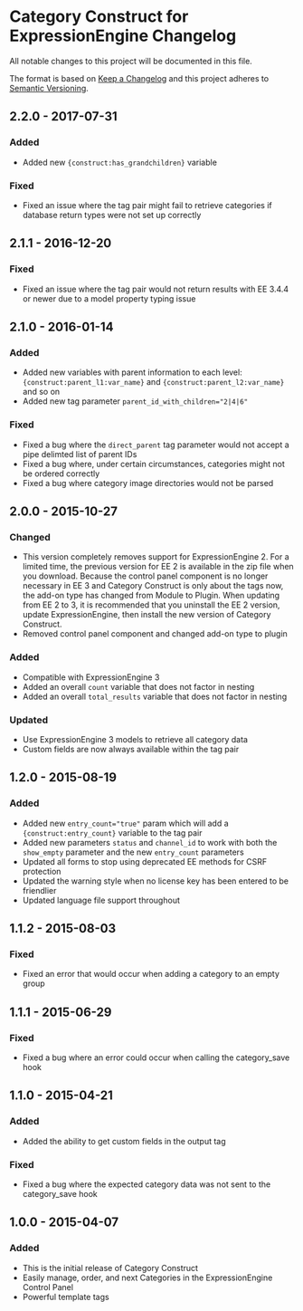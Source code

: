 # Category Construct for ExpressionEngine Changelog

All notable changes to this project will be documented in this file.

The format is based on [Keep a Changelog](http://keepachangelog.com/en/1.0.0/)
and this project adheres to [Semantic Versioning](http://semver.org/spec/v2.0.0.html).

## 2.2.0 - 2017-07-31
### Added
- Added new `{construct:has_grandchildren}` variable
### Fixed
- Fixed an issue where the tag pair might fail to retrieve categories if database return types were not set up correctly

## 2.1.1 - 2016-12-20
### Fixed
- Fixed an issue where the tag pair would not return results with EE 3.4.4 or newer due to a model property typing issue

## 2.1.0 - 2016-01-14
### Added
- Added new variables with parent information to each level: `{construct:parent_l1:var_name}` and `{construct:parent_l2:var_name}` and so on
- Added new tag parameter `parent_id_with_children="2|4|6"`
### Fixed
- Fixed a bug where the `direct_parent` tag parameter would not accept a pipe delimted list of parent IDs
- Fixed a bug where, under certain circumstances, categories might not be ordered correctly
- Fixed a bug where category image directories would not be parsed

## 2.0.0 - 2015-10-27
### Changed
- This version completely removes support for ExpressionEngine 2. For a limited time, the previous version for EE 2 is available in the zip file when you download. Because the control panel component is no longer necessary in EE 3 and Category Construct is only about the tags now, the add-on type has changed from Module to Plugin. When updating from EE 2 to 3, it is recommended that you uninstall the EE 2 version, update ExpressionEngine, then install the new version of Category Construct.
- Removed control panel component and changed add-on type to plugin
### Added
- Compatible with ExpressionEngine 3
- Added an overall `count` variable that does not factor in nesting
- Added an overall `total_results` variable that does not factor in nesting
### Updated
- Use ExpressionEngine 3 models to retrieve all category data
- Custom fields are now always available within the tag pair

## 1.2.0 - 2015-08-19
### Added
- Added new `entry_count="true"` param which will add a `{construct:entry_count}` variable to the tag pair
- Added new parameters `status` and `channel_id` to work with both the `show_empty` parameter and the new `entry_count` parameters
- Updated all forms to stop using deprecated EE methods for CSRF protection
- Updated the warning style when no license key has been entered to be friendlier
- Updated language file support throughout

## 1.1.2 - 2015-08-03
### Fixed
- Fixed an error that would occur when adding a category to an empty group

## 1.1.1 - 2015-06-29
### Fixed
- Fixed a bug where an error could occur when calling the category_save hook

## 1.1.0 - 2015-04-21
### Added
- Added the ability to get custom fields in the output tag
### Fixed
- Fixed a bug where the expected category data was not sent to the category_save hook

## 1.0.0 - 2015-04-07
### Added
- This is the initial release of Category Construct
- Easily manage, order, and next Categories in the ExpressionEngine Control Panel
- Powerful template tags
